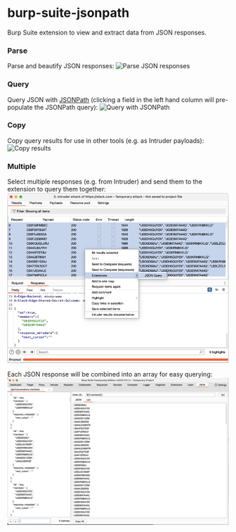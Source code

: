 # burp-suite-jsonpath
Burp Suite extension to view and extract data from JSON responses. 

### Parse
Parse and beautify JSON responses: 
![Parse JSON responses](screenshots/parse.png "Parse JSON responses")

### Query
Query JSON with [JSONPath](https://github.com/json-path/JsonPath) (clicking a field in the left hand column will pre-populate the JSONPath query): 
![Query with JSONPath](screenshots/query.png "Query with JSONPath")

### Copy
Copy query results for use in other tools (e.g. as Intruder payloads): 
![Copy results](screenshots/copy.png "Copy results")

### Multiple
Select multiple responses (e.g. from Intruder) and send them to the extension to query them together:
![Select multiple](screenshots/multiple_select.png "Select multiple")

Each JSON response will be combined into an array for easy querying:
![Select multiple](screenshots/multiple_results.png "Multiple results combined into an array")
